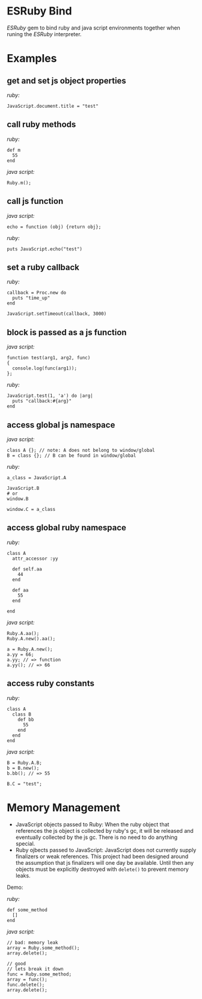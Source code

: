 # ESRuby Bind
*ESRuby* gem to bind ruby and java script environments together when runing the *ESRuby* interpreter.

# Examples

## get and set js object properties
*ruby:*
```
JavaScript.document.title = "test"
```

## call ruby methods
*ruby:*
```
def m
  55
end
```
*java script:*
```
Ruby.m();
```

## call js function
*java script:*
```
echo = function (obj) {return obj};
```
*ruby:*
```
puts JavaScript.echo("test")
```

## set a ruby callback
*ruby:*
```
callback = Proc.new do
  puts "time_up"
end

JavaScript.setTimeout(callback, 3000)
```

## block is passed as a js function
*java script:*
```
function test(arg1, arg2, func)
{
  console.log(func(arg1));
};
```
*ruby:*
```
JavaScript.test(1, 'a') do |arg|
  puts "callback:#{arg}"
end
```

## access global js namespace
*java script:*
```
class A {}; // note: A does not belong to window/global
B = class {}; // B can be found in window/global
```
*ruby:*
```
a_class = JavaScript.A

JavaScript.B
# or
window.B

window.C = a_class
```

## access global ruby namespace
*ruby:*
```
class A
  attr_accessor :yy
  
  def self.aa
    44
  end
  
  def aa
    55
  end

end
```
*java script:*
```
Ruby.A.aa();
Ruby.A.new().aa();

a = Ruby.A.new();
a.yy = 66;
a.yy; // => function
a.yy(); // => 66
```

## access ruby constants
*ruby:*
```
class A
  class B
    def bb
      55
    end
  end
end
```
*java script:*
```
B = Ruby.A.B;
b = B.new();
b.bb(); // => 55

B.C = "test";
```
# Memory Management
* JavaScript objects passed to Ruby: When the ruby object that references the js object is collected by ruby's gc, it will be released and eventually collected by the js gc. There is no need to do anything special.
* Ruby ojbects passed to JavaScript: JavaScript does not currently supply finalizers or weak references. This project had been designed around the assumption that js finalizers will one day be available. Until then any objects must be explicitly destroyed with `delete()` to prevent memory leaks.

Demo:

*ruby:*
```
def some_method
  []
end
```
*java script:*
```
// bad: memory leak
array = Ruby.some_method();
array.delete();

// good
// lets break it down
func = Ruby.some_method;
array = func();
func.delete();
array.delete();
```
